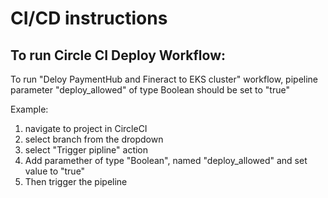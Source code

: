 # CI/CD instructions

## To run Circle CI Deploy Workflow:

To run "Deloy PaymentHub and Fineract to EKS cluster" workflow, pipeline parameter "deploy_allowed" of type Boolean should be set to "true"

Example:
1. navigate to project in CircleCI
2. select branch from the dropdown
3. select "Trigger pipline" action
4. Add paramether of type "Boolean", named "deploy_allowed" and set value to "true"
5. Then trigger the pipeline